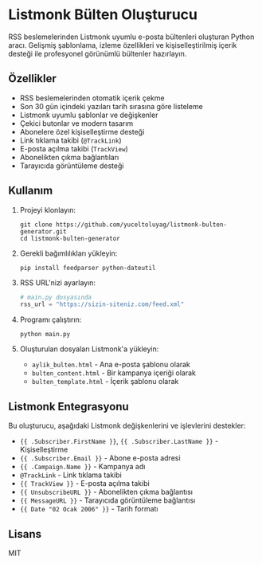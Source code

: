 # Listmonk Bülten Oluşturucu

RSS beslemelerinden Listmonk uyumlu e-posta bültenleri oluşturan Python aracı. Gelişmiş şablonlama, izleme özellikleri ve kişiselleştirilmiş içerik desteği ile profesyonel görünümlü bültenler hazırlayın.

## Özellikler

- RSS beslemelerinden otomatik içerik çekme
- Son 30 gün içindeki yazıları tarih sırasına göre listeleme
- Listmonk uyumlu şablonlar ve değişkenler
- Çekici butonlar ve modern tasarım
- Abonelere özel kişiselleştirme desteği
- Link tıklama takibi (`@TrackLink`)
- E-posta açılma takibi (`TrackView`)
- Abonelikten çıkma bağlantıları
- Tarayıcıda görüntüleme desteği

## Kullanım

1. Projeyi klonlayın:

   ```
   git clone https://github.com/yuceltoluyag/listmonk-bulten-generator.git
   cd listmonk-bulten-generator
   ```

2. Gerekli bağımlılıkları yükleyin:

   ```
   pip install feedparser python-dateutil
   ```

3. RSS URL'nizi ayarlayın:

   ```python
   # main.py dosyasında
   rss_url = "https://sizin-siteniz.com/feed.xml"
   ```

4. Programı çalıştırın:

   ```
   python main.py
   ```

5. Oluşturulan dosyaları Listmonk'a yükleyin:
   - `aylik_bulten.html` - Ana e-posta şablonu olarak
   - `bulten_content.html` - Bir kampanya içeriği olarak
   - `bulten_template.html` - İçerik şablonu olarak

## Listmonk Entegrasyonu

Bu oluşturucu, aşağıdaki Listmonk değişkenlerini ve işlevlerini destekler:

- `{{ .Subscriber.FirstName }}`, `{{ .Subscriber.LastName }}` - Kişiselleştirme
- `{{ .Subscriber.Email }}` - Abone e-posta adresi
- `{{ .Campaign.Name }}` - Kampanya adı
- `@TrackLink` - Link tıklama takibi
- `{{ TrackView }}` - E-posta açılma takibi
- `{{ UnsubscribeURL }}` - Abonelikten çıkma bağlantısı
- `{{ MessageURL }}` - Tarayıcıda görüntüleme bağlantısı
- `{{ Date "02 Ocak 2006" }}` - Tarih formatı

## Lisans

MIT
